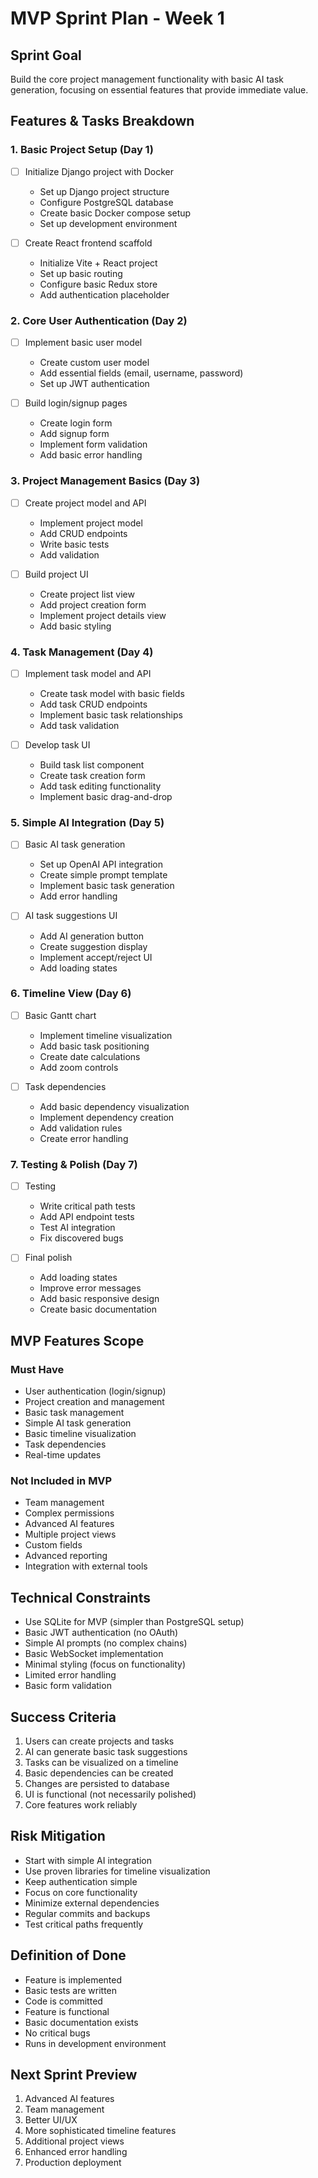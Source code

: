 # MVP Sprint Plan - Week 1

## Sprint Goal
Build the core project management functionality with basic AI task generation, focusing on essential features that provide immediate value.

## Features & Tasks Breakdown

### 1. Basic Project Setup (Day 1)
- [ ] Initialize Django project with Docker
  - Set up Django project structure
  - Configure PostgreSQL database
  - Create basic Docker compose setup
  - Set up development environment

- [ ] Create React frontend scaffold
  - Initialize Vite + React project
  - Set up basic routing
  - Configure basic Redux store
  - Add authentication placeholder

### 2. Core User Authentication (Day 2)
- [ ] Implement basic user model
  - Create custom user model
  - Add essential fields (email, username, password)
  - Set up JWT authentication

- [ ] Build login/signup pages
  - Create login form
  - Add signup form
  - Implement form validation
  - Add basic error handling

### 3. Project Management Basics (Day 3)
- [ ] Create project model and API
  - Implement project model
  - Add CRUD endpoints
  - Write basic tests
  - Add validation

- [ ] Build project UI
  - Create project list view
  - Add project creation form
  - Implement project details view
  - Add basic styling

### 4. Task Management (Day 4)
- [ ] Implement task model and API
  - Create task model with basic fields
  - Add task CRUD endpoints
  - Implement basic task relationships
  - Add task validation

- [ ] Develop task UI
  - Build task list component
  - Create task creation form
  - Add task editing functionality
  - Implement basic drag-and-drop

### 5. Simple AI Integration (Day 5)
- [ ] Basic AI task generation
  - Set up OpenAI API integration
  - Create simple prompt template
  - Implement basic task generation
  - Add error handling

- [ ] AI task suggestions UI
  - Add AI generation button
  - Create suggestion display
  - Implement accept/reject UI
  - Add loading states

### 6. Timeline View (Day 6)
- [ ] Basic Gantt chart
  - Implement timeline visualization
  - Add basic task positioning
  - Create date calculations
  - Add zoom controls

- [ ] Task dependencies
  - Add basic dependency visualization
  - Implement dependency creation
  - Add validation rules
  - Create error handling

### 7. Testing & Polish (Day 7)
- [ ] Testing
  - Write critical path tests
  - Add API endpoint tests
  - Test AI integration
  - Fix discovered bugs

- [ ] Final polish
  - Add loading states
  - Improve error messages
  - Add basic responsive design
  - Create basic documentation

## MVP Features Scope

### Must Have
- User authentication (login/signup)
- Project creation and management
- Basic task management
- Simple AI task generation
- Basic timeline visualization
- Task dependencies
- Real-time updates

### Not Included in MVP
- Team management
- Complex permissions
- Advanced AI features
- Multiple project views
- Custom fields
- Advanced reporting
- Integration with external tools

## Technical Constraints
- Use SQLite for MVP (simpler than PostgreSQL setup)
- Basic JWT authentication (no OAuth)
- Simple AI prompts (no complex chains)
- Basic WebSocket implementation
- Minimal styling (focus on functionality)
- Limited error handling
- Basic form validation

## Success Criteria
1. Users can create projects and tasks
2. AI can generate basic task suggestions
3. Tasks can be visualized on a timeline
4. Basic dependencies can be created
5. Changes are persisted to database
6. UI is functional (not necessarily polished)
7. Core features work reliably

## Risk Mitigation
- Start with simple AI integration
- Use proven libraries for timeline visualization
- Keep authentication simple
- Focus on core functionality
- Minimize external dependencies
- Regular commits and backups
- Test critical paths frequently

## Definition of Done
- Feature is implemented
- Basic tests are written
- Code is committed
- Feature is functional
- Basic documentation exists
- No critical bugs
- Runs in development environment

## Next Sprint Preview
1. Advanced AI features
2. Team management
3. Better UI/UX
4. More sophisticated timeline features
5. Additional project views
6. Enhanced error handling
7. Production deployment
